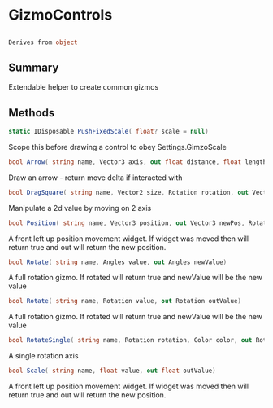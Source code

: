 # GizmoControls

## 
```c#
Derives from object
```

## Summary

Extendable helper to create common gizmos
## Methods

```c#
static IDisposable PushFixedScale( float? scale = null) 
```
Scope this before drawing a control to obey Settings.GimzoScale
```c#
bool Arrow( string name, Vector3 axis, out float distance, float length = 24, float girth = 6, float axisOffset = 2, float cullAngle = 10, float snapSize = 0, string head = "cone") 
```
Draw an arrow - return move delta if interacted with
```c#
bool DragSquare( string name, Vector2 size, Rotation rotation, out Vector3 movement, Action drawHandle = null) 
```
Manipulate a 2d value by moving on 2 axis
```c#
bool Position( string name, Vector3 position, out Vector3 newPos, Rotation? axisRotation = null, float squareSize = 3) 
```
A front left up position movement widget. If widget was moved then will return true and out will return the new position.
```c#
bool Rotate( string name, Angles value, out Angles newValue) 
```
A full rotation gizmo. If rotated will return true and newValue will be the new value
```c#
bool Rotate( string name, Rotation value, out Rotation outValue) 
```
A full rotation gizmo. If rotated will return true and newValue will be the new value
```c#
bool RotateSingle( string name, Rotation rotation, Color color, out Rotation delta, float size = 18) 
```
A single rotation axis
```c#
bool Scale( string name, float value, out float outValue) 
```
A front left up position movement widget. If widget was moved then will return true and out will return the new position.
